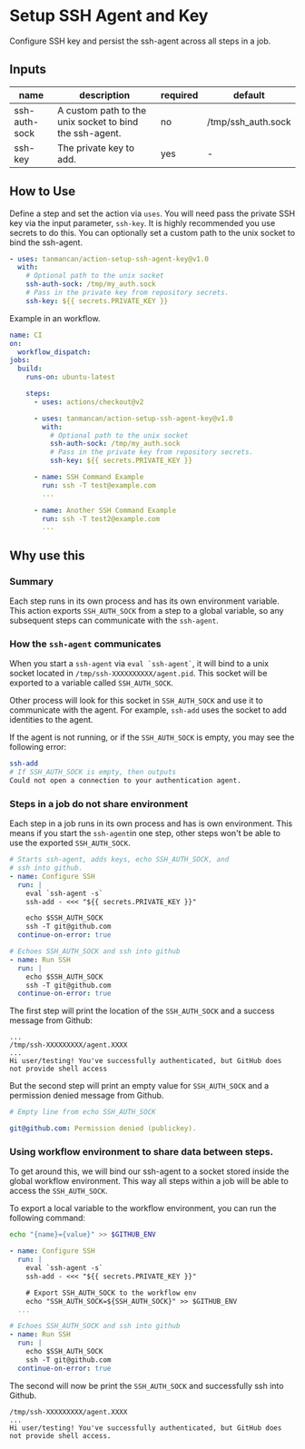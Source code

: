 # Setup SSH Agent and Key

Configure SSH key and persist the ssh-agent across all steps in a job.

## Inputs

| name          | description                                             | required | default            |
| ------------- | ------------------------------------------------------- | -------- | ------------------ |
| ssh-auth-sock | A custom path to the unix socket to bind the ssh-agent. | no       | /tmp/ssh_auth.sock |
| ssh-key       | The private key to add.                                 | yes      | -                  |

## How to Use

Define a step and set the action via `uses`. You will need pass the private SSH key via the input parameter, `ssh-key`. It is highly recommended you use secrets to do this. You can optionally set a custom path to the unix socket to bind the ssh-agent.

```yaml
- uses: tanmancan/action-setup-ssh-agent-key@v1.0
  with:
    # Optional path to the unix socket
    ssh-auth-sock: /tmp/my_auth.sock
    # Pass in the private key from repository secrets.
    ssh-key: ${{ secrets.PRIVATE_KEY }}
```

Example in an workflow.

```yaml
name: CI
on:
  workflow_dispatch:
jobs:
  build:
    runs-on: ubuntu-latest

    steps:
      - uses: actions/checkout@v2

      - uses: tanmancan/action-setup-ssh-agent-key@v1.0
        with:
          # Optional path to the unix socket
          ssh-auth-sock: /tmp/my_auth.sock
          # Pass in the private key from repository secrets.
          ssh-key: ${{ secrets.PRIVATE_KEY }}

      - name: SSH Command Example
        run: ssh -T test@example.com
        ...

      - name: Another SSH Command Example
        run: ssh -T test2@example.com
        ...
```

## Why use this

### Summary

Each step runs in its own process and has its own environment variable. This action exports `SSH_AUTH_SOCK` from a step to a global variable, so any subsequent steps can communicate with the `ssh-agent`.

### How the `ssh-agent` communicates

When you start a `ssh-agent` via `` eval `ssh-agent` ``, it will bind to a unix socket located in `/tmp/ssh-XXXXXXXXXX/agent.pid`. This socket will be exported to a variable called `SSH_AUTH_SOCK`.

Other process will look for this socket in `SSH_AUTH_SOCK` and use it to communicate with the agent. For example, `ssh-add` uses the socket to add identities to the agent.

If the agent is not running, or if the `SSH_AUTH_SOCK` is empty, you may see the following error:

```bash
ssh-add
# If SSH_AUTH_SOCK is empty, then outputs
Could not open a connection to your authentication agent.
```

### Steps in a job do not share environment

Each step in a job runs in its own process and has is own environment. This means if you start the `ssh-agent`in one step, other steps won't be able to use the exported `SSH_AUTH_SOCK`.

```yaml
# Starts ssh-agent, adds keys, echo SSH_AUTH_SOCK, and
# ssh into github.
- name: Configure SSH
  run: |
    eval `ssh-agent -s`
    ssh-add - <<< "${{ secrets.PRIVATE_KEY }}"

    echo $SSH_AUTH_SOCK
    ssh -T git@github.com
  continue-on-error: true

# Echoes SSH_AUTH_SOCK and ssh into github
- name: Run SSH
  run: |
    echo $SSH_AUTH_SOCK
    ssh -T git@github.com
  continue-on-error: true
```

The first step will print the location of the `SSH_AUTH_SOCK` and a success message from Github:

```
...
/tmp/ssh-XXXXXXXXX/agent.XXXX
...
Hi user/testing! You've successfully authenticated, but GitHub does not provide shell access
```

But the second step will print an empty value for `SSH_AUTH_SOCK` and a permission denied message from Github.

```yaml
# Empty line from echo SSH_AUTH_SOCK

git@github.com: Permission denied (publickey).
```

### Using workflow environment to share data between steps.

To get around this, we will bind our ssh-agent to a socket stored inside the global workflow environment. This way all steps within a job will be able to access the `SSH_AUTH_SOCK`.

To export a local variable to the workflow environment, you can run the following command:

```bash
echo "{name}={value}" >> $GITHUB_ENV
```

```yaml
- name: Configure SSH
  run: |
    eval `ssh-agent -s`
    ssh-add - <<< "${{ secrets.PRIVATE_KEY }}"

    # Export SSH_AUTH_SOCK to the workflow env
    echo "SSH_AUTH_SOCK=${SSH_AUTH_SOCK}" >> $GITHUB_ENV
  ...

# Echoes SSH_AUTH_SOCK and ssh into github
- name: Run SSH
  run: |
    echo $SSH_AUTH_SOCK
    ssh -T git@github.com
  continue-on-error: true
```

The second will now be print the `SSH_AUTH_SOCK` and successfully ssh into Github.

```
/tmp/ssh-XXXXXXXXX/agent.XXXX
...
Hi user/testing! You've successfully authenticated, but GitHub does not provide shell access.
```
